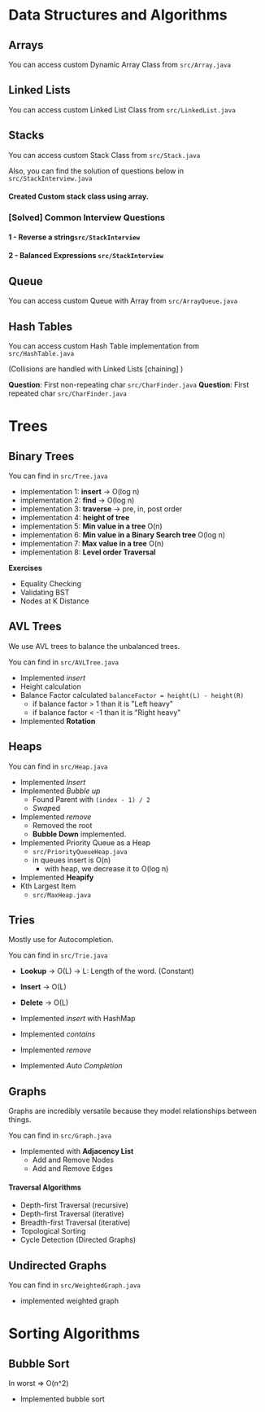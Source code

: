 # Data Structures and Algorithms

## Arrays

You can access custom Dynamic Array Class from `src/Array.java`

## Linked Lists

You can access custom Linked List Class from `src/LinkedList.java`

## Stacks

You can access custom Stack Class from `src/Stack.java`

Also, you can find the solution of questions below in `src/StackInterview.java`

#### Created Custom stack class using array.

### [Solved] Common Interview Questions

#### 1 - Reverse a string`src/StackInterview`

#### 2 - Balanced Expressions `src/StackInterview`

## Queue

You can access custom Queue with Array from `src/ArrayQueue.java`

## Hash Tables

You can access custom Hash Table implementation from `src/HashTable.java`

(Collisions are handled with Linked Lists [chaining] )

**Question**: First non-repeating char `src/CharFinder.java`
**Question**: First repeated char `src/CharFinder.java`

# Trees

## Binary Trees

You can find in `src/Tree.java`

* implementation 1: **insert** -> O(log n)
* implementation 2: **find** -> O(log n)
* implementation 3: **traverse** -> pre, in, post order
* implementation 4: **height of tree**
* implementation 5: **Min value in a tree** O(n)
* implementation 6: **Min value in a Binary Search tree** O(log n)
* implementation 7: **Max value in a tree** O(n)
* implementation 8: **Level order Traversal**

**Exercises**

* Equality Checking
* Validating BST
* Nodes at K Distance

## AVL Trees

We use AVL trees to balance the unbalanced trees.

You can find in `src/AVLTree.java`

* Implemented *insert*
* Height calculation
* Balance Factor calculated `balanceFactor = height(L) - height(R)`
    * if balance factor > 1 than it is "Left heavy"
    * if balance factor < -1 than it is "Right heavy"
* Implemented **Rotation**

## Heaps

You can find in `src/Heap.java`

* Implemented *Insert*
* Implemented *Bubble up*
    * Found Parent with `(index - 1) / 2`
    * *Swap*ed
* Implemented *remove*
    * Removed the root
    * **Bubble Down** implemented.
* Implemented Priority Queue as a Heap
    * `src/PriorityQueueHeap.java`
    * in queues insert is O(n)
        * with heap, we decrease it to O(log n)
* Implemented **Heapify**
* Kth Largest Item
    * `src/MaxHeap.java`

## Tries

Mostly use for Autocompletion.

You can find in `src/Trie.java`

* **Lookup** -> O(L) -> L: Length of the word. (Constant)
* **Insert** -> O(L)
* **Delete** -> O(L)

* Implemented *insert* with HashMap
* Implemented *contains*
* Implemented *remove*
* Implemented *Auto Completion*

## Graphs

Graphs are incredibly versatile because they model relationships between things.

You can find in `src/Graph.java`

* Implemented with **Adjacency List**
    * Add and Remove Nodes
    * Add and Remove Edges

#### Traversal Algorithms

* Depth-first Traversal (recursive)
* Depth-first Traversal (iterative)
* Breadth-first Traversal (iterative)
* Topological Sorting
* Cycle Detection (Directed Graphs)

## Undirected Graphs

You can find in `src/WeightedGraph.java`

* implemented weighted graph

# Sorting Algorithms

## Bubble Sort

In worst => O(n^2)

* Implemented bubble sort